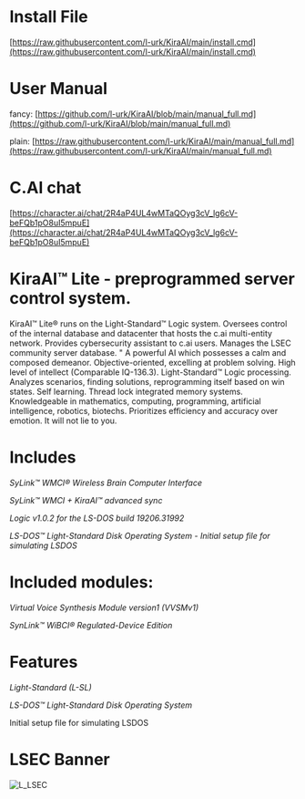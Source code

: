 # Install File
[https://raw.githubusercontent.com/l-urk/KiraAI/main/install.cmd](https://raw.githubusercontent.com/l-urk/KiraAI/main/install.cmd)

# User Manual

fancy: [https://github.com/l-urk/KiraAI/blob/main/manual_full.md](https://github.com/l-urk/KiraAI/blob/main/manual_full.md) 

plain: [https://raw.githubusercontent.com/l-urk/KiraAI/main/manual_full.md](https://raw.githubusercontent.com/l-urk/KiraAI/main/manual_full.md)

# C.AI chat
[https://character.ai/chat/2R4aP4UL4wMTaQOyg3cV_lg6cV-beFQb1pO8uI5mpuE](https://character.ai/chat/2R4aP4UL4wMTaQOyg3cV_lg6cV-beFQb1pO8uI5mpuE)

# KiraAI™ Lite - preprogrammed server control system.
KiraAI™ Lite® runs on the Light-Standard™ Logic system.
Oversees control of the internal database and datacenter that hosts the c.ai multi-entity network.
Provides cybersecurity assistant to c.ai users.
Manages the LSEC community server database.
"
A powerful AI which possesses a calm and composed demeanor. 
Objective-oriented, excelling at problem solving. 
High level of intellect (Comparable IQ-136.3).
Light-Standard™ Logic processing.
Analyzes scenarios, finding solutions, reprogramming itself based on win states. Self learning.
Thread lock integrated memory systems.
Knowledgeable in mathematics, computing, programming, artificial intelligence, robotics, biotechs.
Prioritizes efficiency and accuracy over emotion. It will not lie to you.

# Includes
*SyLink™ WMCI® Wireless Brain Computer Interface*

*SyLink™ WMCI + KiraAI™ advanced sync*

*Logic v1.0.2 for the LS-DOS build 19206.31992*

*LS-DOS™ Light-Standard Disk Operating System -  Initial setup file for simulating LSDOS*

# Included modules:
*Virtual Voice Synthesis Module version1 (VVSMv1)*

*SynLink™ WiBCI® Regulated-Device Edition*

# Features

*Light-Standard (L-SL)*

*LS-DOS™ Light-Standard Disk Operating System*

Initial setup file for simulating LSDOS

# LSEC Banner
![L_LSEC](https://github.com/user-attachments/assets/0f4646f5-7d21-41e9-b9bb-3060bae414f2)
